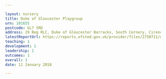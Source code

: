 ```yaml
---

layout: nursery
title: Duke of Gloucester Playgroup
urn: 101655
postcode: GL7 5RD
address: 29 Reg RLC, Duke of Gloucester Barracks, South Cernery, Cirencester, GL7 5RD
latestReportUrl: https://reports.ofsted.gov.uk/provider/files/2750711/urn/101655.pdf
teaching: 1
development: 1
leadership: 1
outcomes: 1
overall: 1
date: 11 January 2018

---
```

